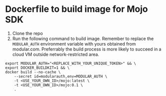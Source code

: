 # Dockerfile to build image for Mojo SDK
1. Clone the repo
1. Run the following command to build image. Remember to replace the `MODULAR_AUTH` environment variable with yours obtained from modular.com. Preferrably the build process is more likely to succeed in a cloud VM outside network-restricted area.

```shell
export MODULAR_AUTH="<REPLACE_WITH_YOUR_UNIQUE_TOKEN>" && \
export DOCKER_BUILDKIT=1 && \
docker build --no-cache \
    --secret id=modularauth,env=MODULAR_AUTH \
    -t <USE_YOUR_OWN_ID>/mojo:latest \
    -t <USE_YOUR_OWN_ID>/mojo:0.1 \
    .
```